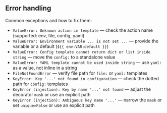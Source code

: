 ## Error handling

Common exceptions and how to fix them:

- `ValueError: Unknown action in template` — check the action name (supported: env, file, config, yaml)
- `ValueError: Environment variable ... is not set ...` — provide the variable or a default (`${{ env:VAR:default }}`)
- `ValueError: Config template cannot return dict or list inside string` — move the `config:` to a standalone value
- `ValueError: YAML template cannot be used inside string` — use `yaml:` as a value, not inline in a string
- `FileNotFoundError` — verify file path for `file:` or `yaml:` templates
- `KeyError: Key '...' not found in configuration` — check the dotted path for `config:` templates
- `KeyError (injection): Key by name '...' not found` — adjust the decorator `mask` or use an explicit path
- `KeyError (injection): Ambiguous key name '...'` — narrow the `mask` or set `unique=False` or use an explicit path


